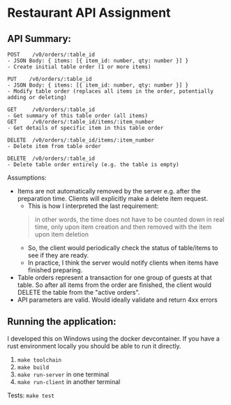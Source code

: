 # Restaurant API Assignment

## API Summary:

```
POST    /v0/orders/:table_id
- JSON Body: { items: [{ item_id: number, qty: number }] }
- Create initial table order (1 or more items)

PUT    /v0/orders/:table_id
- JSON Body: { items: [{ item_id: number, qty: number }] }
- Modify table order (replaces all items in the order, potentially adding or deleting)

GET     /v0/orders/:table_id
- Get summary of this table order (all items)
GET     /v0/orders/:table_id/items/:item_number
- Get details of specific item in this table order

DELETE  /v0/orders/:table_id/items/:item_number
- Delete item from table order

DELETE  /v0/orders/:table_id
- Delete table order entirely (e.g. the table is empty)

```

Assumptions:
- Items are not automatically removed by the server e.g. after the preparation time. Clients will explicitly make a delete item request.
    - This is how I interpreted the last requirement:
    > in other words, the time does not have to be counted down in real time, only upon item creation and then removed with the item upon item deletion
    - So, the client would periodically check the status of table/items to see if they are ready.
    - In practice, I think the server would notify clients when items have finished preparing.
- Table orders represent a transaction for one group of guests at that table. So after all items from the order are finished, the client would DELETE the table from the "active orders".
- API parameters are valid. Would ideally validate and return 4xx errors

## Running the application:

I developed this on Windows using the docker devcontainer. If you have a rust environment locally you should be able to run it directly.

1. `make toolchain`
2. `make build`
3. `make run-server` in one terminal
4. `make run-client` in another terminal

Tests:
`make test`
